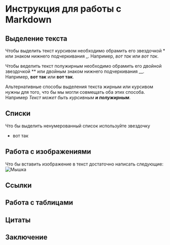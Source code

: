 # Инструкция для работы с Markdown

## Выделение текста

Чтобы выделить текст курсивом необходимо обрамить его звездочкой * или знаком нижнего подчеркивания _. Например, *вот так* или _вот так_. 

Чтобы веделить текст полужирным необходимо обрамить его двойной звездочкой ** или двойным знаком нижнего подчеркивания __. Например, **вот так** или __вот так__.

Альтернативные способы выделения текста жирным или курсивом нужны для того, что бы мы могли совмещать оба этих способа. Например _Текст может быть курсивным **и полужирным**_.


## Списки

Что бы выделить ненумерованный список используйте звездочку
* вот так

## Работа с изображениями

Что бы вставить изображение в текст достаточно написать следующие:
 ![Мышка](Lex.png)

## Ссылки

## Работа с таблицами

## Цитаты

## Заключение